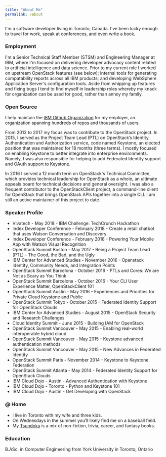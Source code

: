 ```yaml
---
title: "About Me"
permalink: /about
---
```


I'm a software developer living in Toronto, Canada. I've been lucky enough to travel for work, speak at conferences, and even write a book.

### Employment

I'm a Senior Technical Staff Member (STSM) and Engineering Manager at IBM, where I'm focused on delivering developer advocacy content related to artificial intelligence and data science. Prior to my current role I worked on upstream OpenStack features (see below); internal tools for generating compatability reports across all IBM products; and developing WebSphere Application Server's configuration tools. Aside from whipping up features and fixing bugs I tend to find myself in leadership roles whereby my knack for organization can be used for good, rather than annoy my family.

### Open Source

I help maintain the [IBM Github Organization](https://github.com/ibm) for my employer, an organization spanning hundreds of repos and thousands of users. 

From 2013 to 2017 my focus was to contribute to the OpenStack project. In 2015, I served as the Project Team Lead (PTL) on OpenStack’s Identity, Authentication and Authorization service, code named Keystone, an elected position that was maintained for 18 months (three terms). I mostly focused on enabling Keystone to better integrate into enterprise environments. Namely, I was also responsible for helping to add Federated Identity support and OAuth support to Keystone.

In 2016 I served a 12 month term on OpenStack's Technical Committee, which provides technical leadership for OpenStack as a whole, an ultimate appeals board for technical decisions and general oversight. I was also a frequent contributor to the OpenStackClient project, a command-line client for OpenStack that brings OpenStack APIs together into a single CLI. I am still an active maintainer of this project to date.

### Speaker Profile

* Vivatech - May 2018 - IBM Challenge: TechCrunch Hackathon
* Index Developer Conference - February 2018 - Create a retail chatbot that uses Watson Conversation and Discovery
* Index Developer Conference - February 2018 - Powering Your Mobile App with Watson Visual Recognition
* OpenStack Summit Boston - May 2017 - Being a Project Team Lead (PTL) - The Good, the Bad, and the Ugly
* IBM Center for Advanced Studies - November 2016 - Openstack Identity, Community Needs, and Integration Points
* OpenStack Summit Barcelona - October 2016 - PTLs and Cores: We are Not as Scary as You Think
* OpenStack Summit Barcelona - October 2016 - Your CLI User Experience Matter, OpenStackClient 101
* OpenStack Summit Austin - May 2016 - Experiences and Priorities for Private Cloud Keystone and Public
* OpenStack Summit Tokyo - October 2015 - Federated Identity Support for OpenStack Clouds
* IBM Center for Advanced Studies - August 2015 - OpenStack Security and Research Challenges
* Cloud Identity Summit - June 2015 - Building IAM for OpenStack
* OpenStack Summit Vancouver - May 2015 - Enabling real-world interoperable hybrid cloud
* OpenStack Summit Vancouver - May 2015 - Keystone advanced authentication methods
* OpenStack Summit Vancouver - May 2015 - New Advances in Federated Identity
* OpenStack Summit Paris - November 2014 - Keystone to Keystone Federation
* OpenStack Summit Atlanta - May 2014 - Federated Identity Support for OpenStack Clouds
* IBM Cloud Dojo - Austin - Advanced Authentication with Keystone
* IBM Cloud Dojo - Toronto - Python and Keystone 101
* IBM Cloud Dojo - Austin - Get Developing with OpenStack

### @ Home

* I live in Toronto with my wife and three kids.
* On Wednesdays in the summer you'll likely find me on a baseball field.
* My [Tsundoku](http://www.openculture.com/2018/07/tsundoku.html) is a mix of non-fiction, trivia, career, and fantasy books.

### Education

B.ASc. in Computer Engineering from York University in Toronto, Ontario

